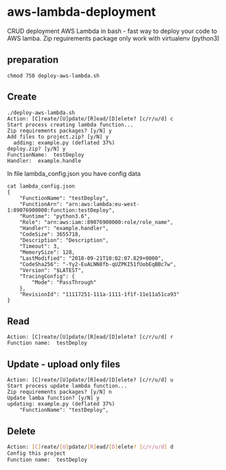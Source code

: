# aws-lambda-deployment
CRUD deployment AWS Lambda in bash - fast way to deploy your code to AWS lamba.
Zip reguirements package only work with virtualenv (python3)

## preparation
```
chmod 750 deploy-aws-lambda.sh
```

## Create
```
./deploy-aws-lambda.sh
Action: [C]reate/[U]pdate/[R]ead/[D]elete? [c/r/u/d] c
Start process creating lambda function...
Zip requirements packages? [y/N] y
Add files to project.zip? [y/N] y
  adding: example.py (deflated 37%)
deploy.zip? [y/N] y
FunctionName:  testDeploy
Handler:  example.handle
```

In file lambda_config.json you have config data

```
cat lambda_config.json
{
    "FunctionName": "testDeploy",
    "FunctionArn": "arn:aws:lambda:eu-west-1:89076900000:function:testDeploy",
    "Runtime": "python3.6",
    "Role": "arn:aws:iam::89076900000:role/role_name",
    "Handler": "example.handler",
    "CodeSize": 3655718,
    "Description": "Description",
    "Timeout": 3,
    "MemorySize": 128,
    "LastModified": "2018-09-21T10:02:07.829+0000",
    "CodeSha256": "-Yy2-EuALNN8fb-qUZPKI51fUobEqBBc7w",
    "Version": "$LATEST",
    "TracingConfig": {
        "Mode": "PassThrough"
    },
    "RevisionId": "11117251-111a-1111-1f1f-11e11a51ca93"
}
```

## Read
```
Action: [C]reate/[U]pdate/[R]ead/[D]elete? [c/r/u/d] r
Function name:  testDeploy
```

## Update - upload only files
```
Action: [C]reate/[U]pdate/[R]ead/[D]elete? [c/r/u/d] u
Start process update lambda function...
Zip requirements packages? [y/N] n
Update lamba function? [y/N] y
updating: example.py (deflated 37%)
    "FunctionName": "testDeploy",
```


## Delete
```bash
Action: [C]reate/[U]pdate/[R]ead/[D]elete? [c/r/u/d] d
Config this project
Function name:  testDeploy
```
